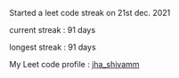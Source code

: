 Started a leet code streak on 21st dec. 2021

current streak : 91 days

longest streak : 91 days

My Leet code profile : [jha_shivamm](https://leetcode.com/jha_shivamm/)


